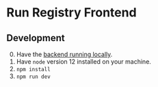 # Run Registry Frontend

## Development
0. Have the [backend running locally](../runregistry_backend/readme.md#development).
1. Have `node` version 12 installed on your machine.
2. `npm install`
3. `npm run dev`